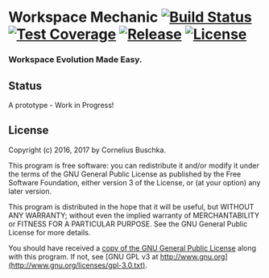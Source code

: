 # Workspace Mechanic [![Build Status](https://travis-ci.org/cbuschka/workspace-mechanic.svg)](https://travis-ci.org/cbuschka/workspace-mechanic) [![Test Coverage](https://codecov.io/gh/cbuschka/workspace-mechanic/branch/master/graph/badge.svg)](https://codecov.io/gh/cbuschka/workspace-mechanic) [![Release](https://img.shields.io/github/release/cbuschka/workspace-mechanic.svg)](https://github.com/cbuschka/workspace-mechanic/releases/latest) [![License](https://img.shields.io/badge/License-GPL%203-yellow.svg)](http://www.gnu.org/licenses/)

### Workspace Evolution Made Easy.

## Status
A prototype - Work in Progress!

## License

Copyright (c) 2016, 2017 by Cornelius Buschka.

This program is free software: you can redistribute it and/or modify
it under the terms of the GNU General Public License as published by
the Free Software Foundation, either version 3 of the License, or
(at your option) any later version.

This program is distributed in the hope that it will be useful,
but WITHOUT ANY WARRANTY; without even the implied warranty of
MERCHANTABILITY or FITNESS FOR A PARTICULAR PURPOSE.  See the
GNU General Public License for more details.

You should have received a [copy of the GNU General Public License](LICENSE)
along with this program.  If not, see [GNU GPL v3 at http://www.gnu.org](http://www.gnu.org/licenses/gpl-3.0.txt).

